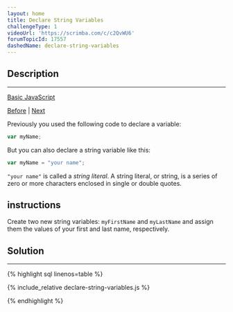 ```yaml
---
layout: home
title: Declare String Variables
challengeType: 1
videoUrl: 'https://scrimba.com/c/c2QvWU6'
forumTopicId: 17557
dashedName: declare-string-variables
---
```


<div class="row">
<div class="columnStmt" markdown="1">

## Description
------

[Basic JavaScript](./README.md) 

[Before](./initializing-variables-with-the-assignment-operator.md)  | [Next](./understanding-uninitialized-variables.md) 

Previously you used the following code to declare a variable:

```js
var myName;
```

But you can also declare a string variable like this:

```js
var myName = "your name";
```

`"your name"` is called a <dfn>string</dfn> <dfn>literal</dfn>. A string literal, or string, is a series of zero or more characters enclosed in single or double quotes.

##  instructions 

Create two new string variables: `myFirstName` and `myLastName` and assign them the values of your first and last name, respectively.

</div>
<div class="columnSol" markdown="1">

## Solution
------

{% highlight sql linenos=table %}

{% include_relative declare-string-variables.js %}

{% endhighlight %}

</div>
</div>


